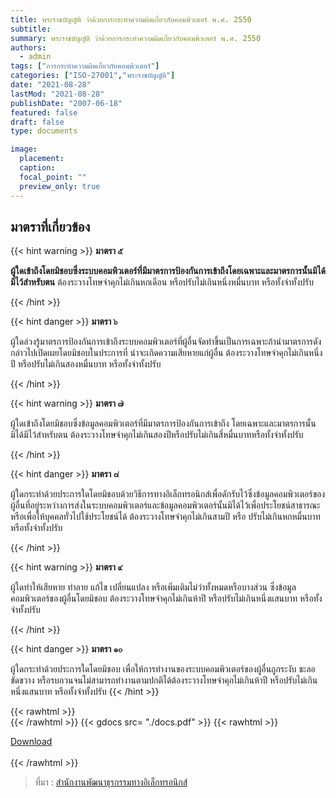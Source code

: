 ```yaml
---
title: พระราชบัญญัติ ว่าด้วยการกระทำความผิดเกี่ยวกับคอมพิวเตอร์ พ.ศ. 2550
subtitle:
summary: พระราชบัญญัติ ว่าด้วยการกระทำความผิดเกี่ยวกับคอมพิวเตอร์ พ.ศ. 2550
authors:
  - admin
tags: ["การกระทำความผิดเกี่ยวกับคอมพิวเตอร์"]
categories: ["ISO-27001","พระราชบัญญัติ"]
date: "2021-08-28"
lastMod: "2021-08-28"
publishDate: "2007-06-18"
featured: false
draft: false
type: documents

image:
  placement:
  caption:
  focal_point: ""
  preview_only: true
---
```


## มาตราที่เกี่ยวข้อง

{{<  hint warning >}}
**มาตรา ๕** 

**ผู้ใดเข้าถึงโดยมิชอบซึ่งระบบคอมพิวเตอร์ที่มีมาตรการป้องกันการเข้าถึงโดยเฉพาะและมาตรการนั้นมิได้มีไว้สำหรับตน** ต้องระวางโทษจำคุกไม่เกินหกเดือน หรือปรับไม่เกินหนึ่งหมื่นบาท หรือทั้งจำทั้งปรับ

{{< /hint >}}

{{<  hint danger >}}
**มาตรา ๖**

 ผู้ใดล่วงรู้มาตรการป้องกันการเข้าถึงระบบคอมพิวเตอร์ที่ผู้อื่นจัดทำขึ้นเป็นการเฉพาะถ้านำมาตรการดังกล่าวไปเปิดเผยโดยมิชอบในประการที่
น่าจะเกิดความเสียหายแก่ผู้อื่น ต้องระวางโทษจำคุกไม่เกินหนึ่งปี หรือปรับไม่เกินสองหมื่นบาท หรือทั้งจำทั้งปรับ

{{< /hint >}}

{{<  hint warning >}}
**มาตรา ๗** 

  ผู้ใดเข้าถึงโดยมิชอบซึ่งข้อมูลคอมพิวเตอร์ที่มีมาตรการป้องกันการเข้าถึง
โดยเฉพาะและมาตรการนั้นมิได้มีไว้สำหรับตน ต้องระวางโทษจำคุกไม่เกินสองปีหรือปรับไม่เกินสี่หมื่นบาทหรือทั้งจำทั้งปรับ

{{< /hint >}}

{{<  hint danger >}}
**มาตรา ๘** 

   ผู้ใดกระทำด้วยประการใดโดยมิชอบด้วยวิธีการทางอิเล็กทรอนิกส์เพื่อดักรับไว้ซึ่งข้อมูลคอมพิวเตอร์ของผู้อื่นที่อยู่ระหว่างการส่งในระบบคอมพิวเตอร์และข้อมูลคอมพิวเตอร์นั้นมิได้ไว้เพื่อประโยชน์สาธารณะหรือเพื่อให้บุคคลทั่วไปใช้ประโยชน์ได้ ต้องระวางโทษจำคุกไม่เกินสามปี หรือ ปรับไม่เกินหกหมื่นบาท หรือทั้งจำทั้งปรับ

{{< /hint >}}

{{<  hint warning >}}
**มาตรา ๙** 

ผู้ใดทำให้เสียหาย ทำลาย แก้ไข เปลี่ยนแปลง หรือเพิ่มเติมไม่ว่าทั้งหมดหรือบางส่วน ซึ่งข้อมูลคอมพิวเตอร์ของผู้อื่นโดยมิชอบ ต้องระวางโทษจำคุกไม่เกินห้าปี หรือปรับไม่เกินหนึ่งแสนบาท หรือทั้งจำทั้งปรับ

{{< /hint >}}

{{<  hint danger >}}
**มาตรา ๑๐** 

ผู้ใดกระทำด้วยประการใดโดยมิชอบ เพื่อให้การทำงานของระบบคอมพิวเตอร์ของผู้อื่นถูกระงับ ชะลอ ขัดขวาง หรือรบกวนจนไม่สามารถทำงานตามปกติได้ต้องระวางโทษจำคุกไม่เกินห้าปี หรือปรับไม่เกินหนึ่งแสนบาท หรือทั้งจำทั้งปรับ
{{< /hint >}}

{{< rawhtml >}}
<br>
{{< /rawhtml >}}
{{< gdocs src= "./docs.pdf" >}}
{{< rawhtml >}}
<br>


<div class="article-tags">
<a class="badge badge-danger" href="./docs.pdf" target="_blank" id="download_files_new">Download</a>

</div>
 <br>
{{< /rawhtml >}}

> ที่มา : [สำนักงานพัฒนาธุรกรรมทางอิเล็กทรอนิกส์](https://ictlawcenter.etda.or.th/laws/detail/computer-crime-act-2550)